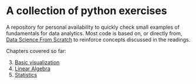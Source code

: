 # A collection of python exercises 


A repository for personal availability to quickly check small examples of fundamentals for data analytics. Most code is based on, or directly from, [Data Science From Scratch](https://www.amazon.com/Data-Science-Scratch-Principles-Python/dp/149190142X/ref=sr_1_1?ie=UTF8&qid=1495155969&sr=8-1&keywords=data+science+from+scratch) to reinforce concepts discussed in the readings.


Chapters covered so far:

3. [Basic visualization](https://github.com/MattMatero/python_playground/tree/master/matplotlib_practice)
4. [Linear Algebra](https://github.com/MattMatero/python_playground/tree/master/linear_algebra)
5. [Statistics](https://github.com/MattMatero/python_playground/tree/master/statistics)